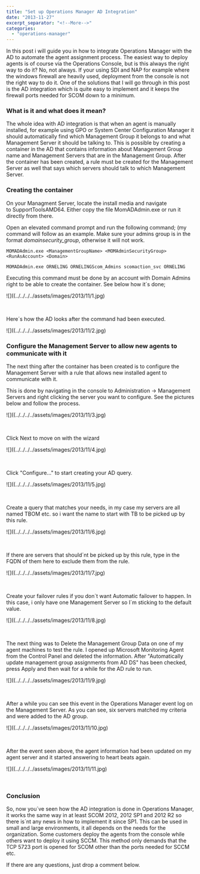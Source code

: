```yaml
---
title: "Set up Operations Manager AD Integration"
date: "2013-11-27"
excerpt_separator: "<!--More-->"
categories: 
  - "operations-manager"
---
```


In this post i will guide you in how to integrate Operations Manager with the AD to automate the agent assignment process. The easiest way to deploy agents is of course via the Operations Console, but is this always the right way to do it? No, not always. If your using SDI and NAP for example where the windows firewall are heavily used, deployment from the console is not the right way to do it. One of the solutions that I will go through in this post is the AD integration which is quite easy to implement and it keeps the firewall ports needed for SCOM down to a minimum.
<!--More-->
### What is it and what does it mean?
The whole idea with AD integration is that when an agent is manually installed, for example using GPO or System Center Configuration Manager it should automatically find which Management Group it belongs to and what Management Server it should be talking to. This is possible by creating a container in the AD that contains information about Management Group name and Management Servers that are in the Management Group. After the container has been created, a rule must be created for the Management Server as well that says which servers should talk to which Management Server.

### Creating the container

On your Managment Server, locate the install media and navigate to SupportToolsAMD64. Either copy the file MomADAdmin.exe or run it directly from there.

Open an elevated command prompt and run the following command; (my command will follow as an example. Make sure your admins group is in the format _domainsecurity\_group_, otherwise it will not work.

```
MOMADAdmin.exe <ManagementGroupName> <MOMAdminSecurityGroup> <RunAsAccount> <Domain>
```

```
MOMADAdmin.exe ORNELING ORNELINGScom_Admins scomaction_svc ORNELING
```

Executing this command must be done by an account with Domain Admins right to be able to create the container. See below how it´s done;

![]((../../../../assets/images/2013/11/1.jpg)

 

Here´s how the AD looks after the command had been executed.

![]((../../../../assets/images/2013/11/2.jpg)

### Configure the Management Server to allow new agents to communicate with it

The next thing after the container has been created is to configure the Management Server with a rule that allows new installed agent to communicate with it.

This is done by navigating in the console to Administration -> Management Servers and right clicking the server you want to configure. See the pictures below and follow the process.

![]((../../../../assets/images/2013/11/3.jpg)

 

Click Next to move on with the wizard

![]((../../../../assets/images/2013/11/4.jpg)

 

Click "Configure..." to start creating your AD query.

![]((../../../../assets/images/2013/11/5.jpg)

 

Create a query that matches your needs, in my case my servers are all named TBOM etc. so i want the name to start with TB to be picked up by this rule.

![]((../../../../assets/images/2013/11/6.jpg)

 

If there are servers that should´nt be picked up by this rule, type in the FQDN of them here to exclude them from the rule.

![]((../../../../assets/images/2013/11/7.jpg)

 

Create your failover rules if you don´t want Automatic failover to happen. In this case, i only have one Management Server so I´m sticking to the default value.

![]((../../../../assets/images/2013/11/8.jpg)

 

The next thing was to Delete the Management Group Data on one of my agent machines to test the rule. I opened up Microsoft Monitoring Agent from the Control Panel and deleted the information. After "Automatically update management group assignments from AD DS" has been checked, press Apply and then wait for a while for the AD rule to run.

![]((../../../../assets/images/2013/11/9.jpg)

 

After a while you can see this event in the Operations Manager event log on the Management Server. As you can see, six servers matched my criteria and were added to the AD group.

![]((../../../../assets/images/2013/11/10.jpg)

 

After the event seen above, the agent information had been updated on my agent server and it started answering to heart beats again.

![]((../../../../assets/images/2013/11/11.jpg)

 

### Conclusion

So, now you´ve seen how the AD integration is done in Operations Manager, it works the same way in at least SCOM 2012, 2012 SP1 and 2012 R2 so there is´nt any news in how to implement it since SP1. This can be used in small and large environments, it all depends on the needs for the organization. Some customers deploy the agents from the console while others want to deploy it using SCCM. This method only demands that the TCP 5723 port is opened for SCOM other than the ports needed for SCCM etc.

If there are any questions, just drop a comment below.
